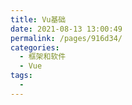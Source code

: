 ```yaml
---
title: Vu基础
date: 2021-08-13 13:00:49
permalink: /pages/916d34/
categories:
  - 框架和软件
  - Vue
tags:
  - 
---
```

